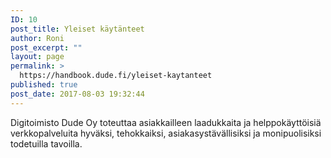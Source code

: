 ```yaml
---
ID: 10
post_title: Yleiset käytänteet
author: Roni
post_excerpt: ""
layout: page
permalink: >
  https://handbook.dude.fi/yleiset-kaytanteet
published: true
post_date: 2017-08-03 19:32:44
---
```

Digitoimisto Dude Oy toteuttaa asiakkailleen laadukkaita ja helppokäyttöisiä verkkopalveluita hyväksi, tehokkaiksi, asiakasystävällisiksi ja monipuolisiksi todetuilla tavoilla.